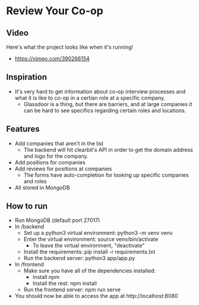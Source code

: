 # Review Your Co-op

## Video
Here's what the project looks like when it's running!
- https://vimeo.com/390266154

## Inspiration
- It's very hard to get information about co-op interview processes and what it is like to co-op in a certian role at a specific company. 
    - Glassdoor is a thing, but there are barriers, and at large companies it can be hard to see specifics regarding certain roles and locations. 

## Features
- Add companies that aren't in the list
    - The backend will hit clearbit's API in order to get the domain address and logo for the company. 
- Add positions for companies
- Add reviews for positions at companies
    - The forms have auto-completion for looking up specific companies and roles
- All stored in MongoDB

## How to run
- Run MongoDB (default port 27017)
- In /backend
    - Set up a python3 virtual environment: python3 -m venv venv
    - Enter the virtual environment: source venv/bin/activate
        - To leave the virtual environment, "deactivate"
    - Install the requirements: pip install -r requirements.txt
    - Run the backend server: python3 app/app.py
- In /frontend
    - Make sure you have all of the dependencies installed:
        - Install npm
        - Install the rest: npm install
    - Run the frontend server: npm run serve
- You should now be able to access the app at http://localhost:8080
